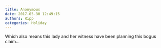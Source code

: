 ```yaml
---
title: Anonymous
date: 2017-05-30 12:49:15
authors: Ripp
categories: Holiday
---
```


 Which also means this lady and her witness have been planning this bogus claim...